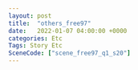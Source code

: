 ```yaml
---
layout: post
title:  "others_free97"
date:   2022-01-07 04:00:00 +0000
categories: Etc
Tags: Story Etc
SceneCode: ["scene_free97_q1_s20"]
---
```

